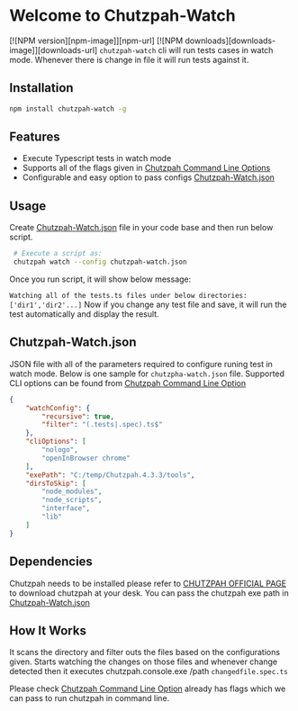 # Welcome to Chutzpah-Watch #
[![NPM version][npm-image]][npm-url]
[![NPM downloads][downloads-image]][downloads-url]
`chutzpah-watch` cli will run tests cases in watch mode. Whenever there is change in file it will run tests against it. 

## Installation

```sh
npm install chutzpah-watch -g
```

## Features

* Execute Typescript tests in watch mode
* Supports all of the flags given in [Chutzpah Command Line Options](https://github.com/mmanela/chutzpah/wiki/command-line-options)
* Configurable and easy option to pass configs [Chutzpah-Watch.json](#Chutzpah-Watch.json)

## Usage
Create  [Chutzpah-Watch.json](#Chutzpah-Watch.json) file in your code base and then run below script. 
```sh
 # Execute a script as: 
 chutzpah watch --config chutzpah-watch.json
```
Once you run script, it will show below message:

`Watching all of the tests.ts files under below directories: ['dir1','dir2'...]`
Now if you change any test file and save, it will run the test automatically and display the result. 

## Chutzpah-Watch.json ##
JSON file with all of the parameters required to configure runing test in watch mode. Below is one sample for `chutzpha-watch.json` file. Supported CLI options can be found from [Chutzpah Command Line Option](https://github.com/mmanela/chutzpah/wiki/command-line-options) 

```json
{
    "watchConfig": {
        "recursive": true,
        "filter": "(.tests|.spec).ts$"
    },
    "cliOptions": [
        "nologo",
        "openInBrowser chrome"
    ],
    "exePath": "C:/temp/Chutzpah.4.3.3/tools",
    "dirsToSkip": [
        "node_modules",
        "node_scripts",
        "interface",
        "lib"
    ]
}

```

## Dependencies

Chutzpah needs to be installed please refer to [CHUTZPAH OFFICIAL PAGE](https://github.com/mmanela/chutzpah) to download chutzpah at your desk. You can pass the chutzpah exe path in  [Chutzpah-Watch.json](#Chutzpah-Watch.json)

## How It Works
It scans the directory and filter outs the files based on the configurations given. Starts watching the changes on those files and whenever change detected then it executes chutzpah.console.exe /path `changedfile.spec.ts`

Please check [Chutzpah Command Line Option](https://github.com/mmanela/chutzpah/wiki/command-line-options) already has flags which we can pass to run chutzpah in command line.